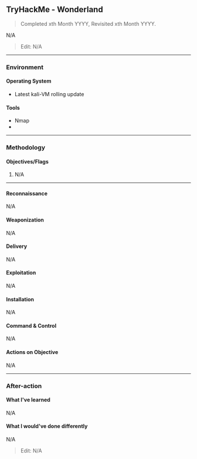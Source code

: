 ## TryHackMe - Wonderland
> Completed xth Month  YYYY, Revisited xth Month YYYY.

N/A

> Edit: N/A

---
### Environment
#### Operating System
- Latest kali-VM rolling update

#### Tools
- Nmap
- 

---
### Methodology
#### Objectives/Flags
1. N/A

---
#### Reconnaissance
N/A

#### Weaponization 
N/A

#### Delivery
N/A

#### Exploitation
N/A

#### Installation 
N/A

#### Command & Control
N/A

#### Actions on Objective
N/A

---
### After-action
#### What I've learned
N/A

#### What I would've done differently
N/A

> Edit: N/A
